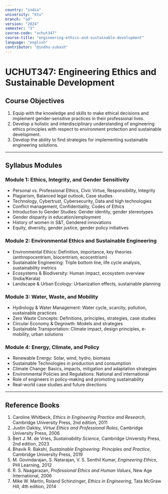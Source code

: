 ```yaml
--- 
country: "india"
university: "ktu"
branch: "ad" 
version: "2024"
semester: "3"
course-code: "uchut347"
course-title: "engineering-ethics-and-sustainable-development"
language: "english"
contributor: "@indhu-subash"
---
```


# UCHUT347: Engineering Ethics and Sustainable Development

## Course Objectives

1. Equip with the knowledge and skills to make ethical decisions and implement gender-sensitive practices in their professional lives.  
2. Develop a holistic and interdisciplinary understanding of engineering ethics principles with respect to environment protection and sustainable development.  
3. Develop the ability to find strategies for implementing sustainable engineering solutions.  

---

## Syllabus Modules

### Module 1: Ethics, Integrity, and Gender Sensitivity
- Personal vs. Professional Ethics, Civic Virtue, Responsibility, Integrity  
- Plagiarism, Balanced legal outlook, Case studies  
- Technology, Cybertrust, Cybersecurity, Data and high technologies  
- Conflict management, Confidentiality, Codes of Ethics  
- Introduction to Gender Studies: Gender identity, gender stereotypes  
- Gender disparity in education/employment  
- History of women in S&T, Gendered innovations  
- Equity, diversity, gender justice, gender policy initiatives  

### Module 2: Environmental Ethics and Sustainable Engineering
- Environmental Ethics: Definition, importance, key theories (anthropocentrism, biocentrism, ecocentrism)  
- Sustainable Engineering: Triple bottom line, life cycle analysis, sustainability metrics  
- Ecosystems & Biodiversity: Human impact, ecosystem overview (India/Kerala)  
- Landscape & Urban Ecology: Urbanization effects, sustainable planning  

### Module 3: Water, Waste, and Mobility
- Hydrology & Water Management: Water cycle, scarcity, pollution, sustainable practices  
- Zero Waste Concepts: Definitions, principles, strategies, case studies  
- Circular Economy & Degrowth: Models and strategies  
- Sustainable Transportation: Climate impact, design principles, e-mobility, urban solutions  

### Module 4: Energy, Climate, and Policy
- Renewable Energy: Solar, wind, hydro, biomass  
- Sustainable Technologies in production and consumption  
- Climate Change: Basics, impacts, mitigation and adaptation strategies  
- Environmental Policies and Regulations: National and international  
- Role of engineers in policy-making and promoting sustainability  
- Real-world case studies and future directions  

---

## Reference Books

1. Caroline Whitbeck, *Ethics in Engineering Practice and Research*, Cambridge University Press, 2nd edition, 2011  
2. Justin Oakley, *Virtue Ethics and Professional Roles*, Cambridge University Press, 2006  
3. Bert J. M. de Vries, *Sustainability Science*, Cambridge University Press, 2nd edition, 2023  
4. Bhavik R. Bakshi, *Sustainable Engineering: Principles and Practice*, Cambridge University Press, 2019  
5. M. Govindarajan, S. Natarajan, V. S. Senthil Kumar, *Engineering Ethics*, PHI Learning, 2012  
6. R. S. Naagarazan, *Professional Ethics and Human Values*, New Age International, 2006  
7. Mike W. Martin, Roland Schinzinger, *Ethics in Engineering*, Tata McGraw Hill, 4th edition, 2014  
